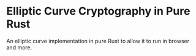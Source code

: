 # Elliptic Curve Cryptography in Pure Rust

An elliptic curve implementation in pure Rust to allow it to run in
browser and more.
